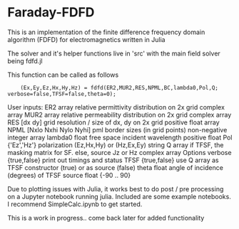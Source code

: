 # Faraday-FDFD

This is an implementation of the finite difference frequency domain algorithm (FDFD) for electromagnetics written in Julia

The solver and it's helper functions live in 'src' with the main field solver being fdfd.jl

This function can be called as follows

        (Ex,Ey,Ez,Hx,Hy,Hz) = fdfd(ER2,MUR2,RES,NPML,BC,lambda0,Pol,Q; verbose=false,TFSF=false,theta=0);


   User inputs:
       ER2        array                        relative permittivity distribution on 2x grid               complex array
       MUR2       array                        relative permeability distribution on 2x grid               complex array
       RES        [dx dy]                      grid resolution / size of dx, dy on 2x grid                 positive float array
       NPML       [Nxlo Nxhi Nylo Nyhi]        pml border sizes (in grid points)                           non-negative integer array
       lambda0    float                        free space incident wavelength                              positive float
       Pol        {'Ez','Hz'}                  polarization (Ez,Hx,Hy) or (Hz,Ex,Ey)                       string
       Q          array                        if TFSF, the masking matrix for SF. else, source Jz or Hz   complex array
   Options
       verbose    {true,false}                 print out timings and status
       TFSF       {true,false}                 use Q array as TFSF constructor (true) or as source (false)
       theta      float                        angle of incidence (degrees) of TFSF source                 float {-90 .. 90}

Due to plotting issues with Julia, it works best to do post / pre processing on a Jupyter notebook running julia.
Included are some example notebooks.
I recommend SimpleCalc.ipynb to get started.


This is a work in progress.. come back later for added functionality
